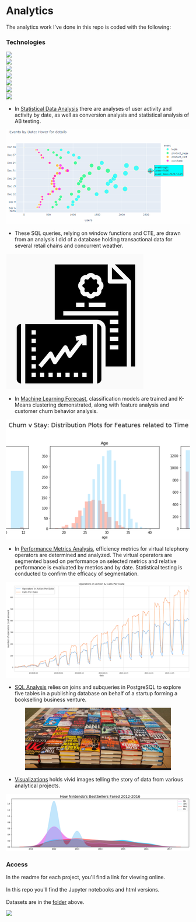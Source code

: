 # Analytics

The analytics work I've done in this repo is coded with the following:

### Technologies

![](https://img.shields.io/badge/-Python%203.7.6%20%20-blue)
<br>
![](https://img.shields.io/badge/-PostgreSQL%2011.10-blue)
<br>
![](https://img.shields.io/badge/-Tableau%202020.3-blue)
<br>
![](https://img.shields.io/badge/-Matplotlib%203.1.3-blue)
<br>
![](https://img.shields.io/badge/-plotly%204.9.0-blue) 
<br>
![](https://img.shields.io/badge/-seaborn%200.10.0-blue)
<br>
![](https://img.shields.io/badge/-Cufflinks%200.17.3-blue)

* In [Statistical Data Analysis](https://github.com/daiichigo/Analytics/blob/main/readme_Statistical_DataAnalysis_AB_Test.md) there are analyses of user activity and activity by date, as well as conversion analysis and statistical analysis of AB testing.

![](https://github.com/daiichigo/Analytics/blob/main/assets/eventsbydate_interactive.gif)

[](https://github.com/daiichigo/Analytics/blob/main/assets/Events%20by%20Date.png)

* These SQL queries, relying on window functions and CTE, are drawn from an analysis I did of a database holding transactional data for several retail chains and concurrent weather.

![](https://github.com/daiichigo/Analytics/blob/main/assets/transact.png)

* In [Machine Learning Forecast](https://github.com/daiichigo/Analytics/blob/main/readme_ML_Forecast_Predictive_Analytics.md), classification models are trained and K-Means clustering demonstrated, along with feature analysis and customer churn behavior analysis.

![](https://github.com/daiichigo/Analytics/blob/main/assets/ChurnvStayAgedistribution.png)

* In [Performance Metrics Analysis](https://github.com/daiichigo/Analytics/blob/main/readme_Performance_Metrics_Analysis_for_VirtualTelephony_Operator_Efficiency.md), efficiency metrics for virtual telephony operators are determined and analyzed. The virtual operators are segmented based on performance on selected metrics and relative performance is evaluated by metrics and by date. Statistical testing is conducted to confirm the efficacy of segmentation.
<p align="center">
  <img width="700" src="https://github.com/daiichigo/Analytics/blob/main/assets/operatoractivitycallsperdate.png">
</p>

* [SQL Analysis](https://github.com/daiichigo/Analytics/blob/main/readme_SQL_Analysis_for_Book_Startup.md) relies on joins and subqueries in PostgreSQL to explore five tables in a publishing database on behalf of a startup forming a bookselling business venture.
<p align="center">
  <img width="400" src="https://github.com/daiichigo/Analytics/blob/main/assets/books.png">
</p>

* [Visualizations](https://github.com/daiichigo/Analytics/blob/main/readme_Visualizations.md) holds vivid images telling the story of data from various analytical projects.

![](https://github.com/daiichigo/Analytics/blob/main/assets/Nintendoconsolesalesdistrib.png)


### Access

In the readme for each project, you'll find a link for viewing online.<br><br>
In this repo you'll find the Jupyter notebooks and html versions.<br><br>
Datasets are in the [folder](https://github.com/daiichigo/Analytics/tree/main/datasets) above.











![](https://profile-counter.glitch.me/{daiichigo.Analytics}/count.svg)
